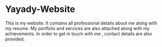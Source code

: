 # Yayady-Website
This is my website. It contains all professional details about me along with my resume. My portfolio and services are also attached along with my achievements. In order to get in touch with me , contact details are also provided.
